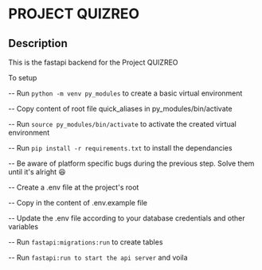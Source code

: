 # PROJECT QUIZREO

## Description

This is the fastapi backend for the Project QUIZREO

To setup 

-- Run `python -m venv py_modules` to create a basic virtual environment

-- Copy content of root file quick_aliases in py_modules/bin/activate

-- Run `source py_modules/bin/activate` to activate the created virtual environment

-- Run `pip install -r requirements.txt` to install the dependancies

-- Be aware of platform specific bugs during the previous step. Solve them until it's alright 😆️

-- Create a .env file at the project's root

-- Copy in the content of .env.example file 

-- Update the .env file according to your database credentials and other variables

-- Run `fastapi:migrations:run` to create tables

-- Run `fastapi:run to start the api server` and voila
